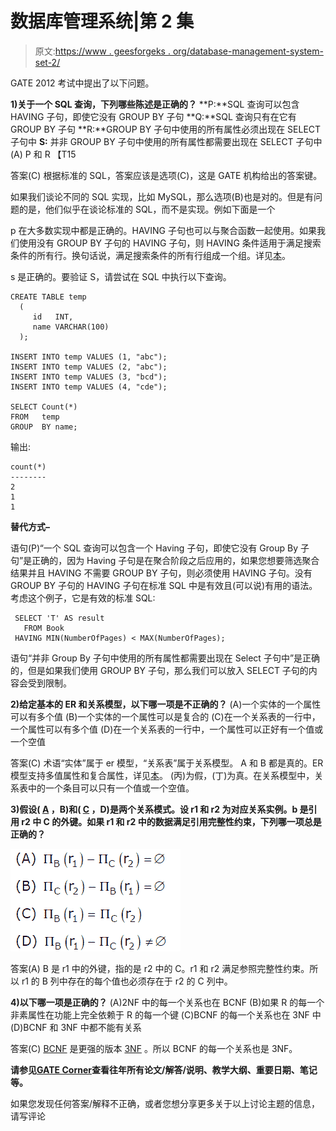 # 数据库管理系统|第 2 集

> 原文:[https://www . geesforgeks . org/database-management-system-set-2/](https://www.geeksforgeeks.org/database-management-system-set-2/)

GATE 2012 考试中提出了以下问题。

**1)关于一个 SQL 查询，下列哪些陈述是正确的？**
**P:**SQL 查询可以包含 HAVING 子句，即使它没有 GROUP BY 子句
**Q:**SQL 查询只有在它有 GROUP BY 子句
**R:**GROUP BY 子句中使用的所有属性必须出现在 SELECT 子句中
**S:** 并非 GROUP BY 子句中使用的所有属性都需要出现在 SELECT 子句中
(A) P 和 R 【T15

答案(C)
根据标准的 SQL，答案应该是选项(C)，这是 GATE 机构给出的答案键。

如果我们谈论不同的 SQL 实现，比如 MySQL，那么选项(B)也是对的。但是有问题的是，他们似乎在谈论标准的 SQL，而不是实现。例如下面是一个

p 在大多数实现中都是正确的。HAVING 子句也可以与聚合函数一起使用。如果我们使用没有 GROUP BY 子句的 HAVING 子句，则 HAVING 条件适用于满足搜索条件的所有行。换句话说，满足搜索条件的所有行组成一个组。详见[本](http://publib.boulder.ibm.com/infocenter/idshelp/v10/index.jsp?topic=/com.ibm.sqlt.doc/sqltmst101.htm)。

s 是正确的。要验证 S，请尝试在 SQL 中执行以下查询。

```
CREATE TABLE temp 
  ( 
     id   INT, 
     name VARCHAR(100) 
  ); 

INSERT INTO temp VALUES (1, "abc"); 
INSERT INTO temp VALUES (2, "abc"); 
INSERT INTO temp VALUES (3, "bcd"); 
INSERT INTO temp VALUES (4, "cde"); 

SELECT Count(*) 
FROM   temp 
GROUP  BY name; 
```

输出:

```
count(*)
--------
2
1
1
```

**替代方式–**

语句(P)“一个 SQL 查询可以包含一个 Having 子句，即使它没有 Group By 子句”是正确的，因为 Having 子句是在聚合阶段之后应用的，如果您想要筛选聚合结果并且 HAVING 不需要 GROUP BY 子句，则必须使用 HAVING 子句。没有 GROUP BY 子句的 HAVING 子句在标准 SQL 中是有效且(可以说)有用的语法。考虑这个例子，它是有效的标准 SQL:

```
 SELECT 'T' AS result
   FROM Book
 HAVING MIN(NumberOfPages) < MAX(NumberOfPages);
```

语句“并非 Group By 子句中使用的所有属性都需要出现在 Select 子句中”是正确的，但是如果我们使用 GROUP BY 子句，那么我们可以放入 SELECT 子句的内容会受到限制。

**2)给定基本的 ER 和关系模型，以下哪一项是不正确的？**
(A)一个实体的一个属性可以有多个值
(B)一个实体的一个属性可以是复合的
(C)在一个关系表的一行中，一个属性可以有多个值
(D)在一个关系表的一行中，一个属性可以正好有一个值或一个空值

答案(C)
术语“实体”属于 er 模型，“关系表”属于关系模型。
A 和 B 都是真的。ER 模型支持多值属性和复合属性，详见[本](http://wofford-ecs.org/dataandvisualization/ermodel/material.htm)。
(丙)为假，(丁)为真。在关系模型中，关系表中的一个条目可以只有一个值或一个空值。

**3)假设( <u>A</u> ，B)和( <u>C</u> ，D)是两个关系模式。设 r1 和 r2 为对应关系实例。b 是引用 r2 中 C 的外键。如果 r1 和 r2 中的数据满足引用完整性约束，下列哪一项总是正确的？**

![](img/3f03de85e7461dd85d2eac32bf415fc4.png)

答案(A)
B 是 r1 中的外键，指的是 r2 中的 C。r1 和 r2 满足参照完整性约束。所以 r1 的 B 列中存在的每个值也必须存在于 r2 的 C 列中。

**4)以下哪一项是正确的？**
(A)2NF 中的每一个关系也在 BCNF
(B)如果 R 的每一个非素属性在功能上完全依赖于 R 的每一个键
(C)BCNF 的每一个关系也在 3NF 中
(D)BCNF 和 3NF 中都不能有关系

答案(C)
[BCNF](http://en.wikipedia.org/wiki/Boyce%E2%80%93Codd_normal_form) 是更强的版本 [3NF](http://en.wikipedia.org/wiki/Third_normal_form) 。所以 BCNF 的每一个关系也是 3NF。

**请参见**[**GATE Corner**](http://geeksquiz.com/gate-corner-2/)**查看往年所有论文/解答/说明、教学大纲、重要日期、笔记等。**

如果您发现任何答案/解释不正确，或者您想分享更多关于以上讨论主题的信息，请写评论